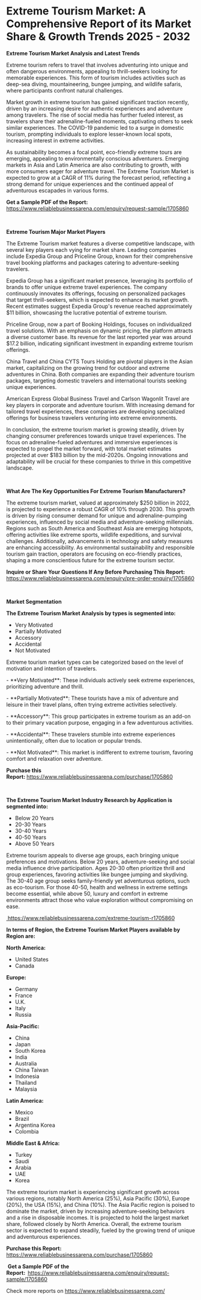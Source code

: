 <p><h1>Extreme Tourism Market: A Comprehensive Report of its Market Share & Growth Trends 2025 - 2032</h1></p><p><strong>Extreme Tourism Market Analysis and Latest Trends</strong></p>
<p><p>Extreme tourism refers to travel that involves adventuring into unique and often dangerous environments, appealing to thrill-seekers looking for memorable experiences. This form of tourism includes activities such as deep-sea diving, mountaineering, bungee jumping, and wildlife safaris, where participants confront natural challenges.</p><p>Market growth in extreme tourism has gained significant traction recently, driven by an increasing desire for authentic experiences and adventure among travelers. The rise of social media has further fueled interest, as travelers share their adrenaline-fueled moments, captivating others to seek similar experiences. The COVID-19 pandemic led to a surge in domestic tourism, prompting individuals to explore lesser-known local spots, increasing interest in extreme activities.</p><p>As sustainability becomes a focal point, eco-friendly extreme tours are emerging, appealing to environmentally conscious adventurers. Emerging markets in Asia and Latin America are also contributing to growth, with more consumers eager for adventure travel. The Extreme Tourism Market is expected to grow at a CAGR of 11% during the forecast period, reflecting a strong demand for unique experiences and the continued appeal of adventurous escapades in various forms.</p></p>
<p><strong>Get a Sample PDF of the Report:&nbsp;</strong> <a href="https://www.reliablebusinessarena.com/enquiry/request-sample/1705860?utm_campaign=2992&utm_medium=2&utm_source=Github&utm_content=ia&utm_term=10032025&utm_id=extreme-tourism">https://www.reliablebusinessarena.com/enquiry/request-sample/1705860</a></p>
<p>&nbsp;</p>
<p><strong>Extreme Tourism Major Market Players</strong></p>
<p><p>The Extreme Tourism market features a diverse competitive landscape, with several key players each vying for market share. Leading companies include Expedia Group and Priceline Group, known for their comprehensive travel booking platforms and packages catering to adventure-seeking travelers. </p><p>Expedia Group has a significant market presence, leveraging its portfolio of brands to offer unique extreme travel experiences. The company continuously innovates its offerings, focusing on personalized packages that target thrill-seekers, which is expected to enhance its market growth. Recent estimates suggest Expedia Group's revenue reached approximately $11 billion, showcasing the lucrative potential of extreme tourism.</p><p>Priceline Group, now a part of Booking Holdings, focuses on individualized travel solutions. With an emphasis on dynamic pricing, the platform attracts a diverse customer base. Its revenue for the last reported year was around $17.2 billion, indicating significant investment in expanding extreme tourism offerings.</p><p>China Travel and China CYTS Tours Holding are pivotal players in the Asian market, capitalizing on the growing trend for outdoor and extreme adventures in China. Both companies are expanding their adventure tourism packages, targeting domestic travelers and international tourists seeking unique experiences.</p><p>American Express Global Business Travel and Carlson Wagonlit Travel are key players in corporate and adventure tourism. With increasing demand for tailored travel experiences, these companies are developing specialized offerings for business travelers venturing into extreme environments. </p><p>In conclusion, the extreme tourism market is growing steadily, driven by changing consumer preferences towards unique travel experiences. The focus on adrenaline-fueled adventures and immersive experiences is expected to propel the market forward, with total market estimates projected at over $183 billion by the mid-2020s. Ongoing innovations and adaptability will be crucial for these companies to thrive in this competitive landscape.</p></p>
<p>&nbsp;</p>
<p><strong>What Are The Key Opportunities For Extreme Tourism Manufacturers?</strong></p>
<p><p>The extreme tourism market, valued at approximately $250 billion in 2022, is projected to experience a robust CAGR of 10% through 2030. This growth is driven by rising consumer demand for unique and adrenaline-pumping experiences, influenced by social media and adventure-seeking millennials. Regions such as South America and Southeast Asia are emerging hotspots, offering activities like extreme sports, wildlife expeditions, and survival challenges. Additionally, advancements in technology and safety measures are enhancing accessibility. As environmental sustainability and responsible tourism gain traction, operators are focusing on eco-friendly practices, shaping a more conscientious future for the extreme tourism sector.</p></p>
<p><strong>Inquire or Share Your Questions If Any Before Purchasing This Report:</strong> <a href="https://www.reliablebusinessarena.com/enquiry/pre-order-enquiry/1705860?utm_campaign=2992&utm_medium=2&utm_source=Github&utm_content=ia&utm_term=10032025&utm_id=extreme-tourism">https://www.reliablebusinessarena.com/enquiry/pre-order-enquiry/1705860</a></p>
<p>&nbsp;</p>
<p><strong>Market Segmentation</strong></p>
<p><strong>The Extreme Tourism Market Analysis by types is segmented into:</strong></p>
<p><ul><li>Very Motivated</li><li>Partially Motivated</li><li>Accessory</li><li>Accidental</li><li>Not Motivated</li></ul></p>
<p><p>Extreme tourism market types can be categorized based on the level of motivation and intention of travelers. </p><p>- **Very Motivated**: These individuals actively seek extreme experiences, prioritizing adventure and thrill. </p><p>- **Partially Motivated**: These tourists have a mix of adventure and leisure in their travel plans, often trying extreme activities selectively. </p><p>- **Accessory**: This group participates in extreme tourism as an add-on to their primary vacation purpose, engaging in a few adventurous activities. </p><p>- **Accidental**: These travelers stumble into extreme experiences unintentionally, often due to location or popular trends. </p><p>- **Not Motivated**: This market is indifferent to extreme tourism, favoring comfort and relaxation over adventure.</p></p>
<p><strong>Purchase this Report:&nbsp;</strong><a href="https://www.reliablebusinessarena.com/purchase/1705860?utm_campaign=2992&utm_medium=2&utm_source=Github&utm_content=ia&utm_term=10032025&utm_id=extreme-tourism">https://www.reliablebusinessarena.com/purchase/1705860</a></p>
<p>&nbsp;</p>
<p><strong>The Extreme Tourism Market Industry Research by Application is segmented into:</strong></p>
<p><ul><li>Below 20 Years</li><li>20-30 Years</li><li>30-40 Years</li><li>40-50 Years</li><li>Above 50 Years</li></ul></p>
<p><p>Extreme tourism appeals to diverse age groups, each bringing unique preferences and motivations. Below 20 years, adventure-seeking and social media influence drive participation. Ages 20-30 often prioritize thrill and group experiences, favoring activities like bungee jumping and skydiving. The 30-40 age group seeks family-friendly yet adventurous options, such as eco-tourism. For those 40-50, health and wellness in extreme settings become essential, while above 50, luxury and comfort in extreme environments attract those who value exploration without compromising on ease.</p></p>
<p><a href="https://www.reliablebusinessarena.com/extreme-tourism-r1705860?utm_campaign=2992&utm_medium=2&utm_source=Github&utm_content=ia&utm_term=10032025&utm_id=extreme-tourism">&nbsp;https://www.reliablebusinessarena.com/extreme-tourism-r1705860</a></p>
<p><strong>In terms of Region, the Extreme Tourism Market Players available by Region are:</strong></p>
<p>
    <p> <strong> North America: </strong>
        <ul>
            <li>United States</li>
            <li>Canada</li>
        </ul>
        </p> 
    <p> <strong> Europe: </strong>
        <ul>
            <li>Germany</li>
            <li>France</li>
            <li>U.K.</li>
            <li>Italy</li>
            <li>Russia</li>
        </ul>
        </p> 
    <p> <strong> Asia-Pacific: </strong>
        <ul>
            <li>China</li>
            <li>Japan</li>
            <li>South Korea</li>
            <li>India</li>
            <li>Australia</li>
            <li>China Taiwan</li>
            <li>Indonesia</li>
            <li>Thailand</li>
            <li>Malaysia</li>
        </ul>
        </p> 
    <p> <strong> Latin America: </strong>
        <ul>
            <li>Mexico</li>
            <li>Brazil</li>
            <li>Argentina Korea</li>
            <li>Colombia</li>
        </ul>
        </p> 
    <p> <strong> Middle East & Africa: </strong>
        <ul>
            <li>Turkey</li>
            <li>Saudi</li>
            <li>Arabia</li>
            <li>UAE</li>
            <li>Korea</li>
        </ul>
    </p>
    </p>
<p><p>The extreme tourism market is experiencing significant growth across various regions, notably North America (25%), Asia Pacific (30%), Europe (20%), the USA (15%), and China (10%). The Asia Pacific region is poised to dominate the market, driven by increasing adventure-seeking behaviors and a rise in disposable incomes. It is projected to hold the largest market share, followed closely by North America. Overall, the extreme tourism sector is expected to expand steadily, fueled by the growing trend of unique and adventurous experiences.</p></p>
<p><strong>Purchase this Report: </strong><a href="https://www.reliablebusinessarena.com/purchase/1705860?utm_campaign=2992&utm_medium=2&utm_source=Github&utm_content=ia&utm_term=10032025&utm_id=extreme-tourism">https://www.reliablebusinessarena.com/purchase/1705860</a></p>
<p>&nbsp;<strong>Get a Sample PDF of the Report:&nbsp;&nbsp;</strong><a href="https://www.reliablebusinessarena.com/enquiry/request-sample/1705860?utm_campaign=2992&utm_medium=2&utm_source=Github&utm_content=ia&utm_term=10032025&utm_id=extreme-tourism">https://www.reliablebusinessarena.com/enquiry/request-sample/1705860</a></p>
<p><strong></strong></p>
<p>Check more reports on <a href="https://www.reliablebusinessarena.com/?utm_campaign=2992&utm_medium=2&utm_source=Github&utm_content=ia&utm_term=10032025&utm_id=extreme-tourism">https://www.reliablebusinessarena.com/</a></p>